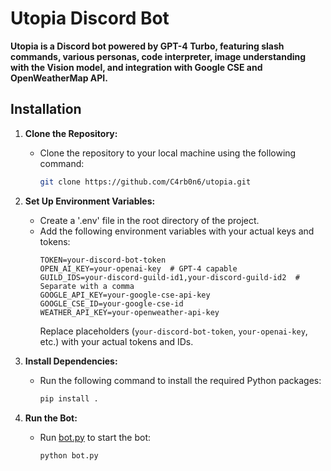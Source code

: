 # Utopia Discord Bot

**Utopia is a Discord bot powered by GPT-4 Turbo, featuring slash commands, various personas, code interpreter, image understanding with the Vision model, and integration with Google CSE and OpenWeatherMap API.**

## Installation

1. **Clone the Repository:**
   - Clone the repository to your local machine using the following command:
     ```bash
     git clone https://github.com/C4rb0n6/utopia.git
     ```

2. **Set Up Environment Variables:**
   - Create a '.env' file in the root directory of the project.
   - Add the following environment variables with your actual keys and tokens:
     ```env
     TOKEN=your-discord-bot-token
     OPEN_AI_KEY=your-openai-key  # GPT-4 capable
     GUILD_IDS=your-discord-guild-id1,your-discord-guild-id2  # Separate with a comma
     GOOGLE_API_KEY=your-google-cse-api-key
     GOOGLE_CSE_ID=your-google-cse-id
     WEATHER_API_KEY=your-openweather-api-key
     ```
     Replace placeholders (`your-discord-bot-token`, `your-openai-key`, etc.) with your actual tokens and IDs.

3. **Install Dependencies:**
   - Run the following command to install the required Python packages:
     ```bash
     pip install .
     ```

4. **Run the Bot:**
   - Run [bot.py](/bot.py) to start the bot:
     ```bash
     python bot.py
     ```